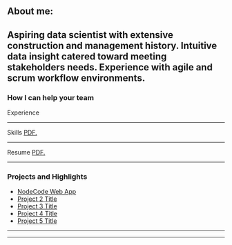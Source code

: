 ## About me:
Aspiring data scientist with extensive construction and management history.  Intuitive data insight catered toward meeting stakeholders needs.  Experience with agile and scrum workflow environments.
---

### How I can help your team

Experience
<object data="justonebyteatatime.github.io/pdfs/experience_list.pdf" width="1000" height="1000" type='application/pdf'></object>

---
Skills
<a href="justonebyteatatime.github.io/pdfs/skills_list.pdf" target="_blank">PDF.</a>

---
Resume
<a href="justonebyteatatime.github.io/pdfs/skills_list.pdf" target="_blank">PDF.</a>

---

### Projects and Highlights

- [NodeCode Web App](https://nodecodegroup.herokuapp.com/)
- [Project 2 Title](http://example.com/)
- [Project 3 Title](http://example.com/)
- [Project 4 Title](http://example.com/)
- [Project 5 Title](http://example.com/)

---




---
<p style="font-size:11px">
